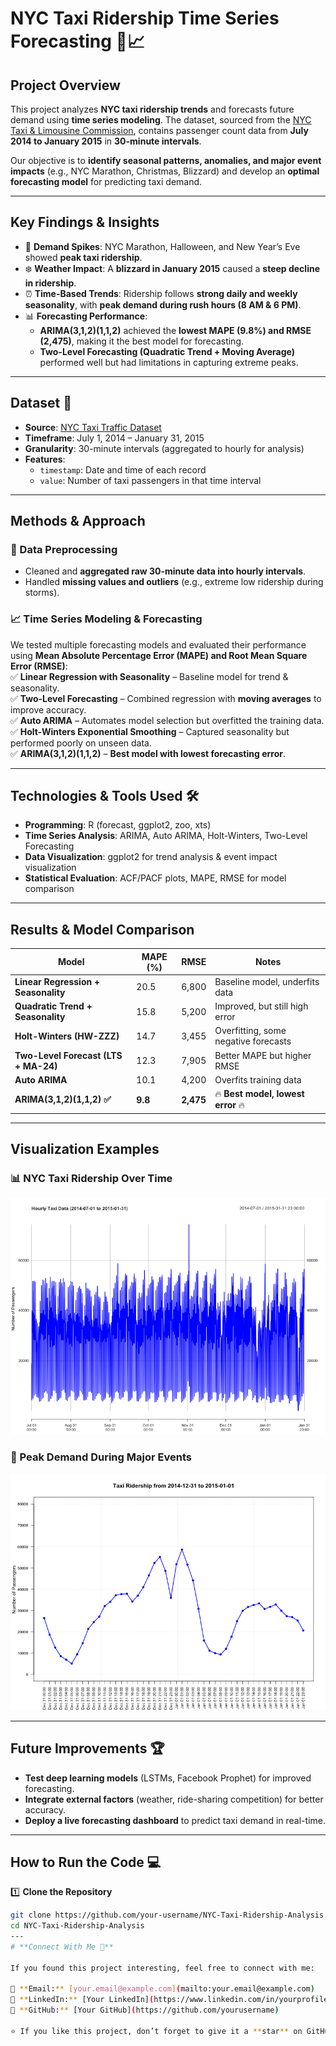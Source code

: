 # NYC Taxi Ridership Time Series Forecasting 🚕📈  

## **Project Overview**  
This project analyzes **NYC taxi ridership trends** and forecasts future demand using **time series modeling**. The dataset, sourced from the [NYC Taxi & Limousine Commission](https://www.kaggle.com/datasets/julienjta/nyc-taxi-traffic), contains passenger count data from **July 2014 to January 2015** in **30-minute intervals**.  

Our objective is to **identify seasonal patterns, anomalies, and major event impacts** (e.g., NYC Marathon, Christmas, Blizzard) and develop an **optimal forecasting model** for predicting taxi demand.  

---

## **Key Findings & Insights**  
- 🚀 **Demand Spikes**: NYC Marathon, Halloween, and New Year’s Eve showed **peak taxi ridership**.  
- ❄️ **Weather Impact**: A **blizzard in January 2015** caused a **steep decline in ridership**.  
- ⏰ **Time-Based Trends**: Ridership follows **strong daily and weekly seasonality**, with **peak demand during rush hours (8 AM & 6 PM)**.  
- 📊 **Forecasting Performance**:  
  - **ARIMA(3,1,2)(1,1,2)** achieved the **lowest MAPE (9.8%) and RMSE (2,475)**, making it the best model for forecasting.  
  - **Two-Level Forecasting (Quadratic Trend + Moving Average)** performed well but had limitations in capturing extreme peaks.  

---

## **Dataset** 📂  
- **Source**: [NYC Taxi Traffic Dataset](https://www.kaggle.com/datasets/julienjta/nyc-taxi-traffic)  
- **Timeframe**: July 1, 2014 – January 31, 2015  
- **Granularity**: 30-minute intervals (aggregated to hourly for analysis)  
- **Features**:  
  - `timestamp`: Date and time of each record  
  - `value`: Number of taxi passengers in that time interval  

---

## **Methods & Approach**  
### **📌 Data Preprocessing**  
- Cleaned and **aggregated raw 30-minute data into hourly intervals**.  
- Handled **missing values and outliers** (e.g., extreme low ridership during storms).  

### **📈 Time Series Modeling & Forecasting**  
We tested multiple forecasting models and evaluated their performance using **Mean Absolute Percentage Error (MAPE) and Root Mean Square Error (RMSE)**:  
✅ **Linear Regression with Seasonality** – Baseline model for trend & seasonality.  
✅ **Two-Level Forecasting** – Combined regression with **moving averages** to improve accuracy.  
✅ **Auto ARIMA** – Automates model selection but overfitted the training data.  
✅ **Holt-Winters Exponential Smoothing** – Captured seasonality but performed poorly on unseen data.  
✅ **ARIMA(3,1,2)(1,1,2)** – **Best model with lowest forecasting error**.  

---

## **Technologies & Tools Used** 🛠️  
- **Programming**: R (forecast, ggplot2, zoo, xts)  
- **Time Series Analysis**: ARIMA, Auto ARIMA, Holt-Winters, Two-Level Forecasting  
- **Data Visualization**: ggplot2 for trend analysis & event impact visualization  
- **Statistical Evaluation**: ACF/PACF plots, MAPE, RMSE for model comparison  

---

## **Results & Model Comparison**  
| Model | MAPE (%) | RMSE | Notes |
|--------|--------|--------|--------------------------------------|
| **Linear Regression + Seasonality** | 20.5 | 6,800 | Baseline model, underfits data |
| **Quadratic Trend + Seasonality** | 15.8 | 5,200 | Improved, but still high error |
| **Holt-Winters (HW-ZZZ)** | 14.7 | 3,455 | Overfitting, some negative forecasts |
| **Two-Level Forecast (LTS + MA-24)** | 12.3 | 7,905 | Better MAPE but higher RMSE |
| **Auto ARIMA** | 10.1 | 4,200 | Overfits training data |
| **ARIMA(3,1,2)(1,1,2) ✅** | **9.8** | **2,475** | 🔥 **Best model, lowest error** 🔥 |

---
 
## Visualization Examples  
### 📊 NYC Taxi Ridership Over Time  
![Ridership Trends](https://github.com/nuzhatfatima100/NYC-Taxi-Ridership-Time-Series-Analysis/blob/main/ridership_trends.png)  

### 🚀 Peak Demand During Major Events  
![Event Impact](https://github.com/nuzhatfatima100/NYC-Taxi-Ridership-Time-Series-Analysis/blob/main/event_impact.png)  

---

## **Future Improvements** 🏆  
- **Test deep learning models** (LSTMs, Facebook Prophet) for improved forecasting.  
- **Integrate external factors** (weather, ride-sharing competition) for better accuracy.  
- **Deploy a live forecasting dashboard** to predict taxi demand in real-time.  

---

## **How to Run the Code** 💻  
1️⃣ **Clone the Repository**  
```bash
git clone https://github.com/your-username/NYC-Taxi-Ridership-Analysis.git
cd NYC-Taxi-Ridership-Analysis
---
# **Connect With Me 🚀**

If you found this project interesting, feel free to connect with me:

📧 **Email:** [your.email@example.com](mailto:your.email@example.com)  
💼 **LinkedIn:** [Your LinkedIn](https://www.linkedin.com/in/yourprofile)  
📂 **GitHub:** [Your GitHub](https://github.com/yourusername)  

⭐ If you like this project, don’t forget to give it a **star** on GitHub! ⭐

